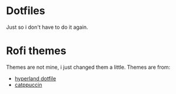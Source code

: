 # Dotfiles
Just so i don't have to do it again.

# Rofi themes
Themes are not mine, i just changed them a little.
Themes are from:
  - [hyperland dotfile](https://github.com/linuxmobile/hyprland-dots/blob/main/.config/rofi/global/rofi.rasi)
  - [catppuccin](https://github.com/catppuccin/rofi)
